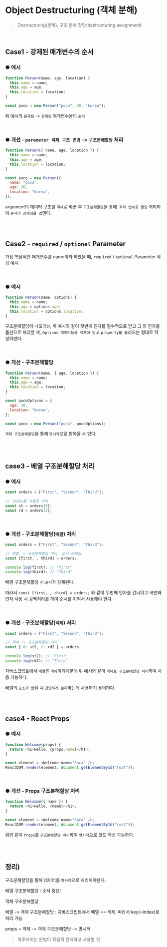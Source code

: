 # Object Destructuring (객체 분해)

> Destructuring(분해), 구조 분해 할당(destructuring assignment)

<br/>

## Case1 - 강제된 매개변수의 순서

### ● 예시

```javascript
function Person(name, age, location) {
  this.name = name;
  this.age = age;
  this.location = location;
}

const poco = new Person("poco", 30, "korea");
```

위 예시의 `문제점` -> `강제된` 매개변수들의 `순서`

<br/>

### ● 개선 - `parameter 객체 구조 변경` -> `구조분해할당` 처리

```javascript
function Person({ name, age, location }) {
  this.name = name;
  this.age = age;
  this.location = location;
}

const poco = new Person({
  name: "poco",
  age: 30,
  location: "korea",
});
```

argument의 데이터 구조를 `객체`로 바꾼 후 `구조분해할당`을 통해` 각각 변수로 할당` 처리하여 `순서의 강제성을 없`앤다.

<br/><br/>

## Case2 - `required` / `optional` Parameter

가장 핵심적인 매개변수를 name이라 하였을 때, `required` / `optional` Parameter 작성 예시

<br/>

### ● 예시

```javascript
function Person(name, options) {
  this.name = name;
  this.age = options.age;
  this.location = options.location;
}
```

구조분해할당이 나오기`전`, 위 예시와 같이 첫번째 인자를 필수적으로 받고 그 외 인자를 옵션으로 처리할 때, o`ptions 데이터들을 객체에 담`고 `property를 불`러오는 형태로 작성하였다.

<br/>

### ● 개선 - 구조분해할당

```javascript
function Person(name, { age, location }) {
  this.name = name;
  this.age = age;
  this.location = location;
}

const pocoOptions = {
  age: 30,
  location: "korea",
};

const poco = new Person("poco", pocoOptions);
```

`객체 구조분해할당`을 통해 `명시적`으로 받아올 수 있다.

<br/>
<br/>

## case3 - 배열 구조분해할당 처리

### ● 예시

```javascript
const orders = ["First", "Second", "Third"];

// index를 사용한 처리
const st = orders[0];
const rd = orders[2];
```

<br/>

### ● 개선 - 구조분해할당(`배열`) 처리

```javascript
const orders = ["First", "Second", "Third"];

// 배열 -> 구조분해할당 처리, 순서 강제됨.
const [first, , third] = orders;

console.log(first); // "First"
console.log(third); // "Third"
```

배열 구조분해할당 시 `순서`가 강제된다.

따라서 `const [first, , third] = orders;` 와 같이 두번째 인자를 건너뛰고 세번째 인자 사용 시 공백처리를 하여 순서를 지켜서 사용해야 한다.

<br/>

### ● 개선 - 구조분해할당(`객체`) 처리

```javascript
const orders = ["First", "Second", "Third"];

// 객체 -> 구조분해할당 처리
const { 0: st2, 2: rd2 } = orders;

console.log(st2); // "First"
console.log(rd2); // "Third"
```

자바스크립트에서 `배열`은 `객체`이기때문에 위 예시와 같이 `객체로 구조분해할당 처리`하여 사용 가능하다.

배열의 `요소가 많`을 시 `간단하게 분리`하는데 사용하기 용이하다.

<br/><br/>

## case4 - React Props

### ● 예시

```javascript
function Welcome(props) {
  return <h1>Hello, {props.name}</h1>;
}

const element = <Welcome name="Sara" />;
ReactDOM.render(element, document.getElementById("root"));
```

<br/>

### ● 개선 - Props 구조분해할당 처리

```javascript
function Welcome({ name }) {
  return <h1>Hello, {name}</h1>;
}

const element = <Welcome name="Sara" />;
ReactDOM.render(element, document.getElementById("root"));
```

위와 같이 `Props`를 `구조분해할당 처리`하여 `명시적`으로 코드 작성 가능하다.

<br/>
<br/>

## 정리)

구조분해할당을 통해 데이터를 `명시적`으로 처리해야한다.

배열 구조분해할당 : 순서 중요!

객체 구조분해할당

배열 -> 객체 구조분해할당 : 자바스크립트에서 배열 == 객체, 따라서 key(=index)로 처리 가능

props = 객체 -> 객체 구조분해할당 -> 명시적

> 자주쓰이는 문법이 확실히 인지하고 사용할 것
